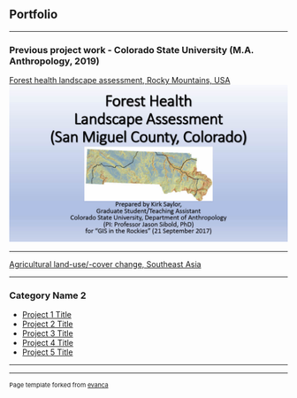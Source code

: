 ## Portfolio

---

### Previous project work - Colorado State University (M.A. Anthropology, 2019)

[Forest health landscape assessment, Rocky Mountains, USA](/pdf/FINAL_REVISED_Forest%20Health%20Landscape%20Assessment%20Study%20GISITR%2020170921.pdf)
<img src="/images/FINAL_REVISED_Forest Health Landscape Assessment Study GISITR 20170921.jpg"/>

---

[Agricultural land-use/-cover change, Southeast Asia](/pdf/MA_thesis_slides_LULCchange_VN.pdf)

---

### Category Name 2

- [Project 1 Title](http://example.com/)
- [Project 2 Title](http://example.com/)
- [Project 3 Title](http://example.com/)
- [Project 4 Title](http://example.com/)
- [Project 5 Title](http://example.com/)

---




---
<p style="font-size:11px">Page template forked from <a href="https://github.com/evanca/quick-portfolio">evanca</a></p>
<!-- Remove above link if you don't want to attibute -->
